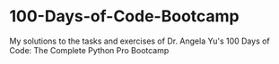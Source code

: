 # 100-Days-of-Code-Bootcamp
My solutions to the tasks and exercises of Dr. Angela Yu's 100 Days of Code: The Complete Python Pro Bootcamp
